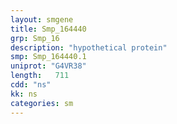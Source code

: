 ```yaml
---
layout: smgene
title: Smp_164440
grp: Smp_16
description: "hypothetical protein"
smp: Smp_164440.1
uniprot: "G4VR38"
length:   711
cdd: "ns"
kk: ns
categories: sm
---
```

